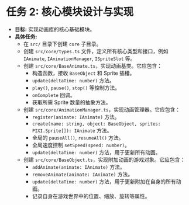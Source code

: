 # 任务 2: 核心模块设计与实现

- **目标:** 实现动画库的核心基础模块。
- **具体任务:**
  - 在 `src/` 目录下创建 `core` 子目录。
  - 创建 `src/core/types.ts` 文件，定义所有核心类型和接口，例如 `IAnimate`, `IAnimationManager`, `ISpriteSlot` 等。
  - 创建 `src/core/BaseAnimate.ts`，实现动画基类。它应包含：
    - 构造函数，接收 `BaseObject` 和 Sprite 插槽。
    - `update(deltaTime: number)` 方法。
    - `play()`, `pause()`, `stop()` 等控制方法。
    - `onComplete` 回调。
    - 获取所需 Sprite 数量的抽象方法。
  - 创建 `src/core/AnimationManager.ts`，实现动画管理器。它应包含：
    - `register(animate: IAnimate)` 方法。
    - `create(name: string, object: BaseObject, sprites: PIXI.Sprite[]): IAnimate` 方法。
    - 全局的 `pauseAll()`, `resumeAll()` 方法。
    - 全局速度控制 `setSpeed(speed: number)`。
    - `update(deltaTime: number)` 方法，用于更新所有动画。
  - 创建 `src/core/BaseObject.ts`，实现附加动画的游戏对象。它应包含：
    - `addAnimate(animate: IAnimate)` 方法。
    - `removeAnimate(animate: IAnimate)` 方法。
    - `update(deltaTime: number)` 方法，用于更新附加在自身的所有动画。
    - 记录自身在游戏世界中的位置、缩放、旋转等属性。
